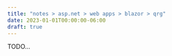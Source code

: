 ```yaml
---
title: "notes > asp.net > web apps > blazor > qrg"
date: 2023-01-01T00:00:00-06:00
draft: true
---
```


TODO...